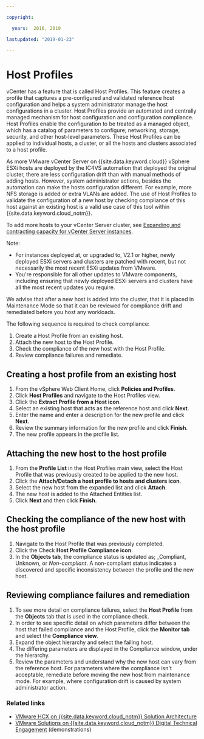 ```yaml
---

copyright:

  years:  2016, 2019

lastupdated: "2019-01-23"

---
```


#	Host Profiles

vCenter has a feature that is called Host Profiles. This feature creates a profile that captures a pre-configured and validated reference host configuration and helps a system administrator manage the host configurations in a cluster. Host Profiles provide an automated and centrally managed mechanism for host configuration and configuration compliance. Host Profiles enable the configuration to be treated as a managed object, which has a catalog of parameters to configure; networking, storage, security, and other host-level parameters. These Host Profiles can be applied to individual hosts, a cluster, or all the hosts and clusters associated to a host profile.

As more VMware vCenter Server on {{site.data.keyword.cloud}} vSphere ESXi hosts are deployed by the IC4VS automation that deployed the original cluster, there are less configuration drift than with manual methods of adding hosts. However, system administrator actions, besides the automation can make the hosts configuration different. For example, more NFS storage is added or extra VLANs are added. The use of Host Profiles to validate the configuration of a new host by checking compliance of this host against an existing host is a valid use case of this tool within {{site.data.keyword.cloud_notm}}.

To add more hosts to your vCenter Server cluster, see [Expanding and contracting capacity for vCenter Server instances](/docs/services/vmwaresolutions/vcenter/vc_addingremovingservers.html).

Note:
*	For instances deployed at, or upgraded to, V2.1 or higher, newly deployed ESXi servers and clusters are patched with recent, but not necessarily the most recent ESXi updates from VMware.
*	You're responsible for all other updates to VMware components, including ensuring that newly deployed ESXi servers and clusters have all the most recent updates you require.

We advise that after a new host is added into the cluster, that it is placed in Maintenance Mode so that it can be reviewed for compliance drift and remediated before you host any workloads.

The following sequence is required to check compliance:
1.	Create a Host Profile from an existing host.
2.	Attach the new host to the Host Profile.
3.	Check the compliance of the new host with the Host Profile.
4.	Review compliance failures and remediate.

##	Creating a host profile from an existing host

1.	From the vSphere Web Client Home, click **Policies and Profiles**.
2.	Click **Host Profiles** and navigate to the Host Profiles view.
3.	Click the **Extract Profile from a Host icon**.
4.	Select an existing host that acts as the reference host and click **Next**.
5.	Enter the name and enter a description for the new profile and click **Next**.
6.	Review the summary information for the new profile and click **Finish**.
7.	The new profile appears in the profile list.

##	Attaching the new host to the host profile

1.	From the **Profile List** in the Host Profiles main view, select the Host Profile that was previously created to be applied to the new host.
2.	Click the **Attach/Detach a host profile to hosts and clusters icon**.
3.	Select the new host from the expanded list and click **Attach**.
4.	The new host is added to the Attached Entities list.
5.	Click **Next** and then click **Finish**.

##	Checking the compliance of the new host with the host profile

1.	Navigate to the Host Profile that was previously completed.
2.	Click the Check **Host Profile Compliance icon**.
3.	In the **Objects tab**, the compliance status is updated as; _Compliant, Unknown, or _Non-compliant_. A non-compliant status indicates a discovered and specific inconsistency between the profile and the new host.

##	Reviewing compliance failures and remediation

1. To see more detail on compliance failures, select the **Host Profile** from the **Objects** tab that is used in the compliance check.
2. In order to see specific detail on which parameters differ between the host that failed compliance and the Host Profile, click the **Monitor tab** and select the **Compliance view**.
3. Expand the object hierarchy and select the failing host.
4. The differing parameters are displayed in the Compliance window, under the hierarchy.
5. Review the parameters and understand why the new host can vary from the reference host. For parameters where the compliance isn't acceptable, remediate before moving the new host from maintenance mode. For example, where configuration drift is caused by system administrator action.

### Related links

* [VMware HCX on {{site.data.keyword.cloud_notm}} Solution Architecture](https://www.ibm.com/cloud/garage/files/HCX_Architecture_Design.pdf)
* [VMware Solutions on {{site.data.keyword.cloud_notm}} Digital Technical Engagement](https://ibm-dte.mybluemix.net/ibm-vmware) (demonstrations)
